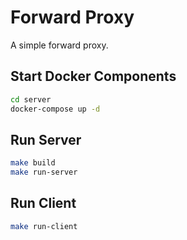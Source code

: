 # Forward Proxy

A simple forward proxy. 

## Start Docker Components

```bash
cd server
docker-compose up -d
```

## Run Server

```bash
make build
make run-server
```

## Run Client

```bash
make run-client
```
